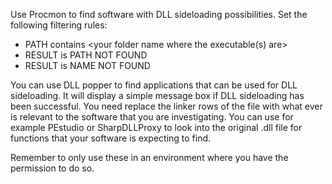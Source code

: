 Use Procmon to find software with DLL sideloading possibilities. Set the following filtering rules:

- PATH contains <your folder name where the executable(s) are>
- RESULT is PATH NOT FOUND
- RESULT is NAME NOT FOUND

You can use DLL popper to find applications that can be used for DLL sideloading. It will display a simple message box if DLL sideloading has been successful.
You need replace the linker rows of the file with what ever is relevant to the software that you are investigating. You can use for example PEstudio or SharpDLLProxy to look into the original .dll file for functions that your software is expecting to find.

Remember to only use these in an environment where you have the permission to do so.
